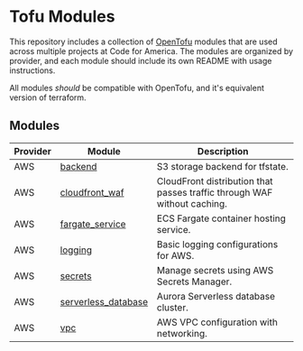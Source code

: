 # Tofu Modules

This repository includes a collection of [OpenTofu] modules that are used across
multiple projects at Code for America. The modules are organized by provider,
and each module should include its own README with usage instructions.

All modules _should_ be compatible with OpenTofu, and it's equivalent version of
terraform.

## Modules

| Provider | Module                                         | Description                                                              |
|----------|------------------------------------------------|--------------------------------------------------------------------------|
| AWS      | [backend][aws-backend]                         | S3 storage backend for tfstate.                                          |
| AWS      | [cloudfront_waf][aws-cloudfront-waf]           | CloudFront distribution that passes traffic through WAF without caching. |
| AWS      | [fargate_service][aws-fargate_service]         | ECS Fargate container hosting service.                                   |
| AWS      | [logging][aws-logging]                         | Basic logging configurations for AWS.                                    |
| AWS      | [secrets][aws-secrets]                         | Manage secrets using AWS Secrets Manager.                                |
| AWS      | [serverless_database][aws-serverless-database] | Aurora Serverless database cluster.                                      |
| AWS      | [vpc][aws-vpc]                                 | AWS VPC configuration with networking.                                   |

[aws-backend]: ./aws/backend/README.md
[aws-cloudfront-waf]: ./aws/cloudfront_waf/README.md
[aws-fargate_service]: ./aws/fargate_service/README.md
[aws-logging]: ./aws/logging/README.md
[aws-secrets]: ./aws/secrets/README.md
[aws-serverless-database]: ./aws/serverless_database/README.md
[aws-vpc]: ./aws/vpc/README.md
[opentofu]: https://opentofu.org/
[terraform]: https://www.terraform.io/
